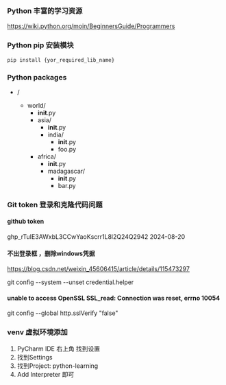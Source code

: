 
### Python 丰富的学习资源

https://wiki.python.org/moin/BeginnersGuide/Programmers

### Python pip 安装模块

`pip install {yor_required_lib_name}`


### Python packages 

- <some folder present in the sys.path>/
    - world/
        - __init__.py
        - asia/
            - __init__.py
            - india/
                - __init__.py
                - foo.py
        - africa/
            - __init__.py
            - madagascar/
                - __init__.py
                - bar.py

### Git token 登录和克隆代码问题

#### github token

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  2024-08-20


#### 不出登录框 ，删除windows凭据

https://blog.csdn.net/weixin_45606415/article/details/115473297

git config --system --unset credential.helper


####  unable to access  OpenSSL SSL_read: Connection was reset, errno 10054


git config --global http.sslVerify "false"

### venv 虚拟环境添加

1. PyCharm IDE 右上角 找到设置
2. 找到Settings 
3. 找到Project: python-learning 
4. Add Interpreter 即可